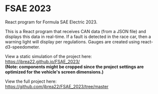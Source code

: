 # FSAE 2023
React program for Formula SAE Electric 2023.

This is a React program that receives CAN data (from a JSON file) and displays this data in real-time. If a fault is detected in the race car, then a warning light will display per regulations. Gauges are created using react-d3-speedometer.

View a static simulation of the project here: https://jbrea22.github.io/FSAE_2023/ <br />
**(Note: components might be cropped since the project settings are optimized for the vehicle's screen dimensions.)**

View the full project here: https://github.com/jbrea22/FSAE_2023/tree/master
